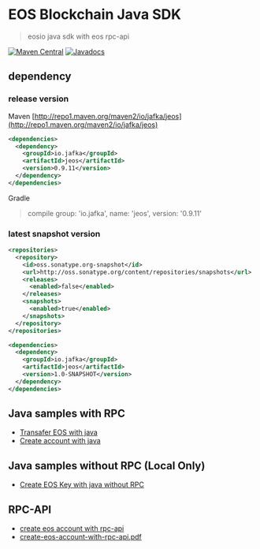 # EOS Blockchain Java SDK

> eosio java sdk with eos rpc-api

[![Maven Central](https://img.shields.io/maven-central/v/io.jafka/jeos.svg)](https://maven-badges.herokuapp.com/maven-central/io.jafka/jeos)
[![Javadocs](https://javadoc.io/badge/io.jafka/jeos.svg)](https://javadoc.io/doc/io.jafka/jeos)

## dependency

### release version

Maven [http://repo1.maven.org/maven2/io/jafka/jeos](http://repo1.maven.org/maven2/io/jafka/jeos)

```xml
<dependencies>
  <dependency>
    <groupId>io.jafka</groupId>
    <artifactId>jeos</artifactId>
    <version>0.9.11</version>
  </dependency>
</dependencies>
```

Gradle

> compile group: 'io.jafka', name: 'jeos', version: '0.9.11'


### latest snapshot version

```xml
<repositories>
  <repository>
    <id>oss.sonatype.org-snapshot</id>
    <url>http://oss.sonatype.org/content/repositories/snapshots</url>
    <releases>
      <enabled>false</enabled>
    </releases>
    <snapshots>
      <enabled>true</enabled>
    </snapshots>
  </repository>
</repositories>

<dependencies>
  <dependency>
    <groupId>io.jafka</groupId>
    <artifactId>jeos</artifactId>
    <version>1.0-SNAPSHOT</version>
  </dependency>
</dependencies>

```

## Java samples with RPC

- [Transafer EOS with java](https://gist.github.com/adyliu/b35ec8551c05f82a1d7307395d4910da)
- [Create account with java](https://gist.github.com/adyliu/6d30650cf2f6d0a703d5b547db484d31)

## Java samples without RPC (Local Only)

- [Create EOS Key with java without RPC](https://gist.github.com/adyliu/63d93895d07678d3d80a52dfbcb18976)

## RPC-API

- [create eos account with rpc-api](https://github.com/adyliu/jeos/wiki/create-eos-account-with-rpc-api)
- [create-eos-account-with-rpc-api.pdf](https://github.com/adyliu/jeos/wiki/create-eos-account-with-rpc-api.pdf)
